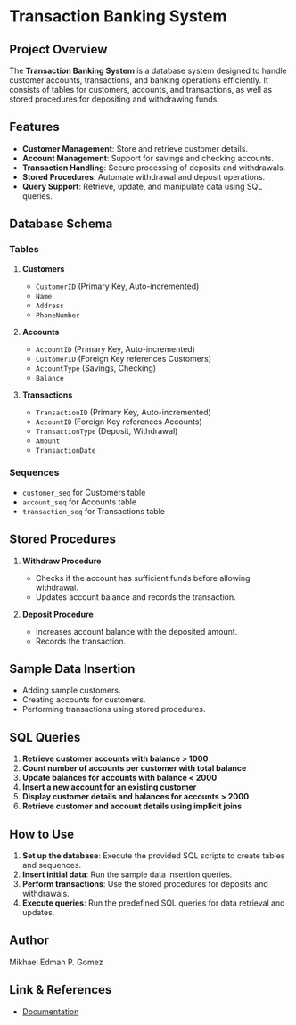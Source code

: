 # Transaction Banking System

## Project Overview
The **Transaction Banking System** is a database system designed to handle customer accounts, transactions, and banking operations efficiently. It consists of tables for customers, accounts, and transactions, as well as stored procedures for depositing and withdrawing funds.

## Features
- **Customer Management**: Store and retrieve customer details.
- **Account Management**: Support for savings and checking accounts.
- **Transaction Handling**: Secure processing of deposits and withdrawals.
- **Stored Procedures**: Automate withdrawal and deposit operations.
- **Query Support**: Retrieve, update, and manipulate data using SQL queries.

## Database Schema
### Tables
1. **Customers**
   - `CustomerID` (Primary Key, Auto-incremented)
   - `Name`
   - `Address`
   - `PhoneNumber`

2. **Accounts**
   - `AccountID` (Primary Key, Auto-incremented)
   - `CustomerID` (Foreign Key references Customers)
   - `AccountType` (Savings, Checking)
   - `Balance`

3. **Transactions**
   - `TransactionID` (Primary Key, Auto-incremented)
   - `AccountID` (Foreign Key references Accounts)
   - `TransactionType` (Deposit, Withdrawal)
   - `Amount`
   - `TransactionDate`

### Sequences
- `customer_seq` for Customers table
- `account_seq` for Accounts table
- `transaction_seq` for Transactions table

## Stored Procedures
1. **Withdraw Procedure**
   - Checks if the account has sufficient funds before allowing withdrawal.
   - Updates account balance and records the transaction.
   
2. **Deposit Procedure**
   - Increases account balance with the deposited amount.
   - Records the transaction.

## Sample Data Insertion
- Adding sample customers.
- Creating accounts for customers.
- Performing transactions using stored procedures.

## SQL Queries
1. **Retrieve customer accounts with balance > 1000**
2. **Count number of accounts per customer with total balance**
3. **Update balances for accounts with balance < 2000**
4. **Insert a new account for an existing customer**
5. **Display customer details and balances for accounts > 2000**
6. **Retrieve customer and account details using implicit joins**

## How to Use
1. **Set up the database**: Execute the provided SQL scripts to create tables and sequences.
2. **Insert initial data**: Run the sample data insertion queries.
3. **Perform transactions**: Use the stored procedures for deposits and withdrawals.
4. **Execute queries**: Run the predefined SQL queries for data retrieval and updates.

## Author
Mikhael Edman P. Gomez

## Link & References
- [Documentation](https://docs.google.com/document/d/1YyMaBH3jv1cHICCrNv3u8prOoUobIJWI/edit?usp=sharing&ouid=116709682777897150867&rtpof=true&sd=true)

